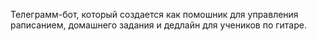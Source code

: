 Телеграмм-бот, который создается как помошник для управления раписанием, домашнего задания и дедлайн для учеников по гитаре.
